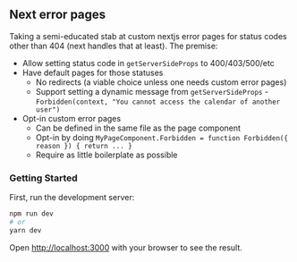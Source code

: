 ## Next error pages
Taking a semi-educated stab at custom nextjs error pages for status codes other than 404 (next handles that at least). The premise:
- Allow setting status code in `getServerSideProps` to 400/403/500/etc
- Have default pages for those statuses
  - No redirects (a viable choice unless one needs custom error pages)
  - Support setting a dynamic message from `getServerSideProps` - `Forbidden(context, "You cannot access the calendar of another user")`
- Opt-in custom error pages
  - Can be defined in the same file as the page component
  - Opt-in by doing `MyPageComponent.Forbidden = function Forbidden({ reason }) { return ... }`
  - Require as little boilerplate as possible


### Getting Started

First, run the development server:

```bash
npm run dev
# or
yarn dev
```

Open [http://localhost:3000](http://localhost:3000) with your browser to see the result.
